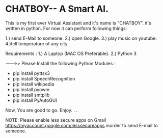 # CHATBOY-- A Smart AI.

This is my first ever Virtual Assistant and it's name is "CHATBOY". it's written in python. For now it can perform following things: 

1.) send E-Mail to someone. 
2.) open Google. 
3.) play music on youtube. 
4.)tell temperature of any city.

Requirements :
1.) A Laptop (MAC OS Preferable).
2.) Python 3 

--->> Please Install the following Python Modules : 

   * pip install pyttsx3
   * pip install SpeechRecognition
   * pip install wikipedia
   * pip install pyowm 
   * pip install smtplib
   * pip install PyAutoGUI
   
Now, You are good to go. Enjoy. . . 


NOTE: Please enable less secure apps on Gmail https://myaccount.google.com/lesssecureapps inorder to send E-mail to someone.
